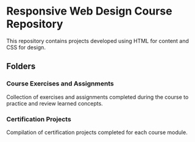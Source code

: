 # Responsive Web Design Course Repository

This repository contains projects developed using HTML for content and CSS for design.

## Folders

### Course Exercises and Assignments
Collection of exercises and assignments completed during the course to practice and review learned concepts.

### Certification Projects
Compilation of certification projects completed for each course module.
